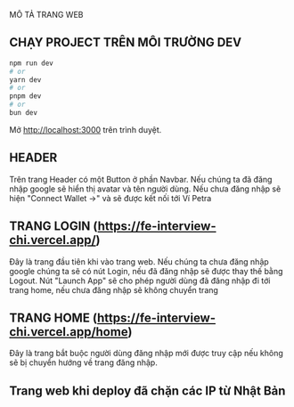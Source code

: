 MÔ TẢ TRANG WEB

## CHẠY PROJECT TRÊN MÔI TRƯỜNG DEV

```bash
npm run dev
# or
yarn dev
# or
pnpm dev
# or
bun dev
```

Mở [http://localhost:3000](http://localhost:3000) trên trình duyệt.

## HEADER

Trên trang Header có một Button ở phần Navbar.
Nếu chúng ta đã đăng nhập google sẽ hiển thị avatar và tên người dùng.
Nếu chưa đăng nhập sẽ hiện "Connect Wallet →" và sẽ được kết nối tới Ví Petra

## TRANG LOGIN (https://fe-interview-chi.vercel.app/)

Đây là trang đầu tiên khi vào trang web.
Nếu chúng ta chưa đăng nhập google chúng ta sẽ có nút Login, nếu đã đăng nhập sẽ được thay thế bằng Logout.
Nút "Launch App" sẽ cho phép người dùng đã đăng nhập đi tới trang home, nếu chưa đăng nhập sẽ không chuyển trang

## TRANG HOME (https://fe-interview-chi.vercel.app/home)

Đây là trang bắt buộc người dùng đăng nhập mới được truy cập nếu không sẽ bị chuyển hướng về trang đăng nhập.

## Trang web khi deploy đã chặn các IP từ Nhật Bản
